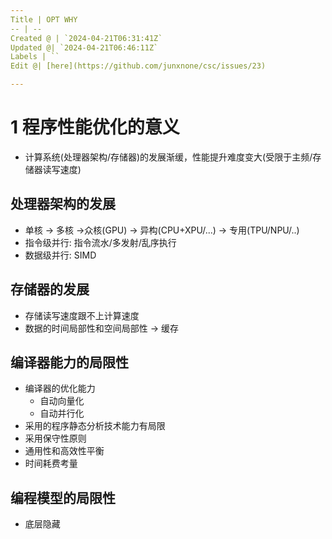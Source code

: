 ```yaml
---
Title | OPT WHY
-- | --
Created @ | `2024-04-21T06:31:41Z`
Updated @| `2024-04-21T06:46:11Z`
Labels | ``
Edit @| [here](https://github.com/junxnone/csc/issues/23)

---
```

#  1 程序性能优化的意义

- 计算系统(处理器架构/存储器)的发展渐缓，性能提升难度变大(受限于主频/存储器读写速度)

## 处理器架构的发展
- 单核 -> 多核 ->众核(GPU) -> 异构(CPU+XPU/...) -> 专用(TPU/NPU/..)
- 指令级并行: 指令流水/多发射/乱序执行
- 数据级并行: SIMD

## 存储器的发展
- 存储读写速度跟不上计算速度
- 数据的时间局部性和空间局部性 -> 缓存


## 编译器能力的局限性
- 编译器的优化能力
  - 自动向量化
  - 自动并行化
- 采用的程序静态分析技术能力有局限
- 采用保守性原则
- 通用性和高效性平衡
- 时间耗费考量


## 编程模型的局限性

- 底层隐藏
